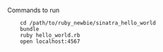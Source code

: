 Commands to run

        cd /path/to/ruby_newbie/sinatra_hello_world
        bundle
        ruby hello_world.rb
        open localhost:4567

